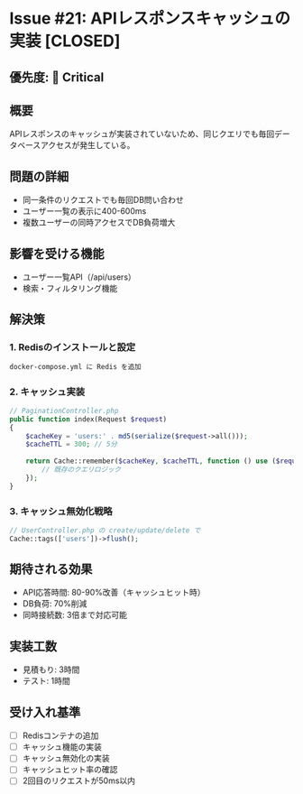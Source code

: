 # Issue #21: APIレスポンスキャッシュの実装 [CLOSED]

## 優先度: 🔴 Critical

## 概要
APIレスポンスのキャッシュが実装されていないため、同じクエリでも毎回データベースアクセスが発生している。

## 問題の詳細
- 同一条件のリクエストでも毎回DB問い合わせ
- ユーザー一覧の表示に400-600ms
- 複数ユーザーの同時アクセスでDB負荷増大

## 影響を受ける機能
- ユーザー一覧API（/api/users）
- 検索・フィルタリング機能

## 解決策

### 1. Redisのインストールと設定
```bash
docker-compose.yml に Redis を追加
```

### 2. キャッシュ実装
```php
// PaginationController.php
public function index(Request $request)
{
    $cacheKey = 'users:' . md5(serialize($request->all()));
    $cacheTTL = 300; // 5分
    
    return Cache::remember($cacheKey, $cacheTTL, function () use ($request) {
        // 既存のクエリロジック
    });
}
```

### 3. キャッシュ無効化戦略
```php
// UserController.php の create/update/delete で
Cache::tags(['users'])->flush();
```

## 期待される効果
- API応答時間: 80-90%改善（キャッシュヒット時）
- DB負荷: 70%削減
- 同時接続数: 3倍まで対応可能

## 実装工数
- 見積もり: 3時間
- テスト: 1時間

## 受け入れ基準
- [ ] Redisコンテナの追加
- [ ] キャッシュ機能の実装
- [ ] キャッシュ無効化の実装
- [ ] キャッシュヒット率の確認
- [ ] 2回目のリクエストが50ms以内